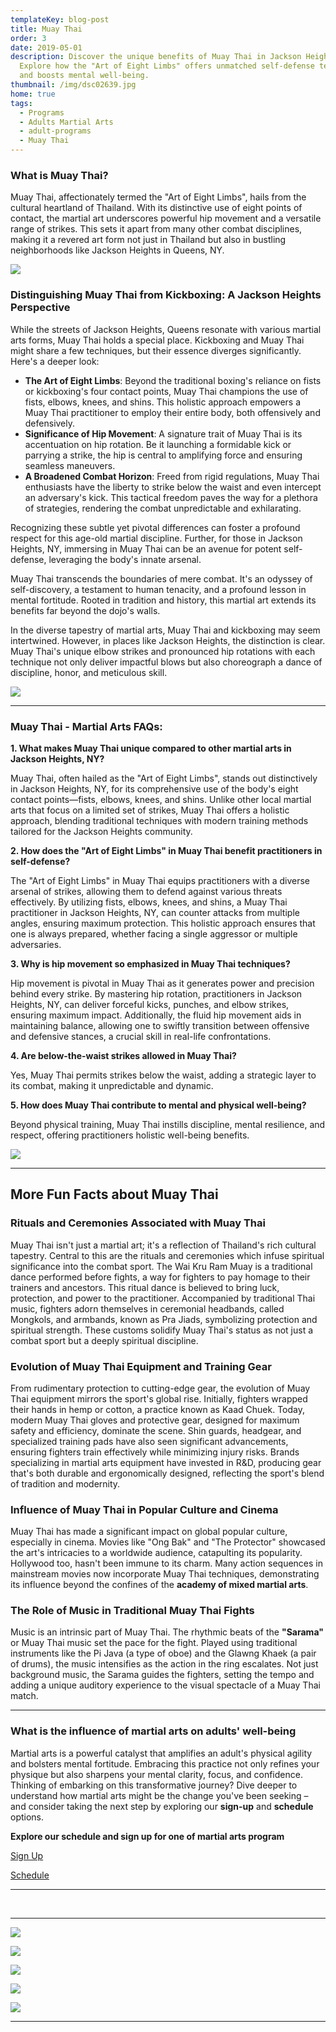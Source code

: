 ```yaml
---
templateKey: blog-post
title: Muay Thai
order: 3
date: 2019-05-01
description: Discover the unique benefits of Muay Thai in Jackson Heights, NY.
  Explore how the "Art of Eight Limbs" offers unmatched self-defense techniques
  and boosts mental well-being.
thumbnail: /img/dsc02639.jpg
home: true
tags:
  - Programs
  - Adults Martial Arts
  - adult-programs
  - Muay Thai
---
```

### **What is Muay Thai?**

Muay Thai, affectionately termed the "Art of Eight Limbs", hails from the cultural heartland of Thailand. With its distinctive use of eight points of contact, the martial art underscores powerful hip movement and a versatile range of strikes. This sets it apart from many other combat disciplines, making it a revered art form not just in Thailand but also in bustling neighborhoods like Jackson Heights in Queens, NY.

![](/img/dsc08962.jpg)

### **Distinguishing Muay Thai from Kickboxing: A Jackson Heights Perspective**

While the streets of Jackson Heights, Queens resonate with various martial arts forms, Muay Thai holds a special place. Kickboxing and Muay Thai might share a few techniques, but their essence diverges significantly. Here's a deeper look:

* **The Art of Eight Limbs**: Beyond the traditional boxing's reliance on fists or kickboxing's four contact points, Muay Thai champions the use of fists, elbows, knees, and shins. This holistic approach empowers a Muay Thai practitioner to employ their entire body, both offensively and defensively.
* **Significance of Hip Movement**: A signature trait of Muay Thai is its accentuation on hip rotation. Be it launching a formidable kick or parrying a strike, the hip is central to amplifying force and ensuring seamless maneuvers.
* **A Broadened Combat Horizon**: Freed from rigid regulations, Muay Thai enthusiasts have the liberty to strike below the waist and even intercept an adversary's kick. This tactical freedom paves the way for a plethora of strategies, rendering the combat unpredictable and exhilarating.

Recognizing these subtle yet pivotal differences can foster a profound respect for this age-old martial discipline. Further, for those in Jackson Heights, NY, immersing in Muay Thai can be an avenue for potent self-defense, leveraging the body's innate arsenal.

Muay Thai transcends the boundaries of mere combat. It's an odyssey of self-discovery, a testament to human tenacity, and a profound lesson in mental fortitude. Rooted in tradition and history, this martial art extends its benefits far beyond the dojo's walls.

In the diverse tapestry of martial arts, Muay Thai and kickboxing may seem intertwined. However, in places like Jackson Heights, the distinction is clear. Muay Thai's unique elbow strikes and pronounced hip rotations with each technique not only deliver impactful blows but also choreograph a dance of discipline, honor, and meticulous skill.

![](/img/dsc08934.jpg)

- - -

### **Muay Thai - Martial Arts FAQs:**

**1. What makes Muay Thai unique compared to other martial arts in Jackson Heights, NY?**

Muay Thai, often hailed as the "Art of Eight Limbs", stands out distinctively in Jackson Heights, NY, for its comprehensive use of the body's eight contact points—fists, elbows, knees, and shins. Unlike other local martial arts that focus on a limited set of strikes, Muay Thai offers a holistic approach, blending traditional techniques with modern training methods tailored for the Jackson Heights community.

**2. How does the "Art of Eight Limbs" in Muay Thai benefit practitioners in self-defense?**

The "Art of Eight Limbs" in Muay Thai equips practitioners with a diverse arsenal of strikes, allowing them to defend against various threats effectively. By utilizing fists, elbows, knees, and shins, a Muay Thai practitioner in Jackson Heights, NY, can counter attacks from multiple angles, ensuring maximum protection. This holistic approach ensures that one is always prepared, whether facing a single aggressor or multiple adversaries.

**3. Why is hip movement so emphasized in Muay Thai techniques?**

Hip movement is pivotal in Muay Thai as it generates power and precision behind every strike. By mastering hip rotation, practitioners in Jackson Heights, NY, can deliver forceful kicks, punches, and elbow strikes, ensuring maximum impact. Additionally, the fluid hip movement aids in maintaining balance, allowing one to swiftly transition between offensive and defensive stances, a crucial skill in real-life confrontations.

**4. Are below-the-waist strikes allowed in Muay Thai?** 

Yes, Muay Thai permits strikes below the waist, adding a strategic layer to its combat, making it unpredictable and dynamic.

**5. How does Muay Thai contribute to mental and physical well-being?** 

Beyond physical training, Muay Thai instills discipline, mental resilience, and respect, offering practitioners holistic well-being benefits.

![](/img/dsc08357.jpg)

- - -

## **M﻿ore Fun Facts about Muay Thai**

### **Rituals and Ceremonies Associated with Muay Thai**

Muay Thai isn't just a martial art; it's a reflection of Thailand's rich cultural tapestry. Central to this are the rituals and ceremonies which infuse spiritual significance into the combat sport. The Wai Kru Ram Muay is a traditional dance performed before fights, a way for fighters to pay homage to their trainers and ancestors. This ritual dance is believed to bring luck, protection, and power to the practitioner. Accompanied by traditional Thai music, fighters adorn themselves in ceremonial headbands, called Mongkols, and armbands, known as Pra Jiads, symbolizing protection and spiritual strength. These customs solidify Muay Thai's status as not just a combat sport but a deeply spiritual discipline.

### **Evolution of Muay Thai Equipment and Training Gear**

From rudimentary protection to cutting-edge gear, the evolution of Muay Thai equipment mirrors the sport's global rise. Initially, fighters wrapped their hands in hemp or cotton, a practice known as Kaad Chuek. Today, modern Muay Thai gloves and protective gear, designed for maximum safety and efficiency, dominate the scene. Shin guards, headgear, and specialized training pads have also seen significant advancements, ensuring fighters train effectively while minimizing injury risks. Brands specializing in martial arts equipment have invested in R&D, producing gear that's both durable and ergonomically designed, reflecting the sport's blend of tradition and modernity.

### Influence of Muay Thai in Popular Culture and Cinema

Muay Thai has made a significant impact on global popular culture, especially in cinema. Movies like "Ong Bak" and "The Protector" showcased the art's intricacies to a worldwide audience, catapulting its popularity. Hollywood too, hasn't been immune to its charm. Many action sequences in mainstream movies now incorporate Muay Thai techniques, demonstrating its influence beyond the confines of the **academy of mixed martial arts**.

### The Role of Music in Traditional Muay Thai Fights

Music is an intrinsic part of Muay Thai. The rhythmic beats of the **"Sarama"** or Muay Thai music set the pace for the fight. Played using traditional instruments like the Pi Java (a type of oboe) and the Glawng Khaek (a pair of drums), the music intensifies as the action in the ring escalates. Not just background music, the Sarama guides the fighters, setting the tempo and adding a unique auditory experience to the visual spectacle of a Muay Thai match.

- - -
### What is the influence of martial arts on adults' well-being

Martial arts is a powerful catalyst that amplifies an adult's physical agility and bolsters mental fortitude. Embracing this practice not only refines your physique but also sharpens your mental clarity, focus, and confidence. Thinking of embarking on this transformative journey? Dive deeper to understand how martial arts might be the change you've been seeking – and consider taking the next step by exploring our **sign-up** and **schedule** options.

**Explore our schedule and sign up for one of martial arts program**

[Sign Up](https://at-jiujitsu-nyc.gymdesk.com/signup)

[Schedule](https://at-jiujitsu-nyc.gymdesk.com/schedule)


- - -

<br>

- - -

![](/img/dsc08873.jpg)

![](/img/dsc08470.jpg)

![](/img/dsc09020.jpg)

![](/img/dsc08193.jpg)

![](/img/dsc08784.jpg)

- - -